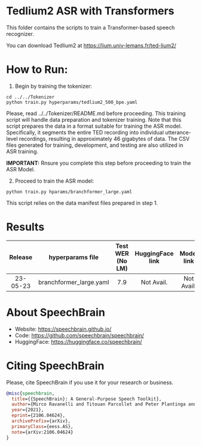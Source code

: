# Tedlium2 ASR with Transformers
This folder contains the scripts to train a Transformer-based speech recognizer.

You can download Tedlium2 at https://lium.univ-lemans.fr/ted-lium2/

# How to Run:

1. Begin by training the tokenizer:

```shell
cd ../../Tokenizer
python train.py hyperparams/tedlium2_500_bpe.yaml
```

Please, read  ../../Tokenizer/README.md before proceeding.
This training script will handle data preparation and tokenizer training. Note that this script prepares the data in a format suitable for training the ASR model. 
Specifically, it segments the entire TED recording into individual utterance-level recordings, resulting in approximately 46 gigabytes of data. 
The CSV files generated for training, development, and testing are also utilized in ASR training.
 
**IMPORTANT:** Rnsure you complete this step before proceeding to train the ASR Model.

2. Proceed to train the ASR model:

```shell
python train.py hparams/branchformer_large.yaml 
```

This script relies on the data manifest files prepared in step 1.


# Results

| Release | hyperparams file |  Test WER (No LM) | HuggingFace link | Model link | GPUs |
|:-------------:|:-------------:|:-------------:|:---------------------------:| :-----:| :-----:|
| 23-05-23 | branchformer_large.yaml | 7.9 | Not Avail. | Not Avail. | 4xA100 80GB |


# **About SpeechBrain**
- Website: https://speechbrain.github.io/
- Code: https://github.com/speechbrain/speechbrain/
- HuggingFace: https://huggingface.co/speechbrain/


# **Citing SpeechBrain**
Please, cite SpeechBrain if you use it for your research or business.

```bibtex
@misc{speechbrain,
  title={{SpeechBrain}: A General-Purpose Speech Toolkit},
  author={Mirco Ravanelli and Titouan Parcollet and Peter Plantinga and Aku Rouhe and Samuele Cornell and Loren Lugosch and Cem Subakan and Nauman Dawalatabad and Abdelwahab Heba and Jianyuan Zhong and Ju-Chieh Chou and Sung-Lin Yeh and Szu-Wei Fu and Chien-Feng Liao and Elena Rastorgueva and François Grondin and William Aris and Hwidong Na and Yan Gao and Renato De Mori and Yoshua Bengio},
  year={2021},
  eprint={2106.04624},
  archivePrefix={arXiv},
  primaryClass={eess.AS},
  note={arXiv:2106.04624}
}
